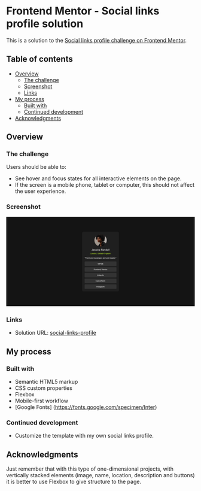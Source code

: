 # Frontend Mentor - Social links profile solution

This is a solution to the [Social links profile challenge on Frontend Mentor](https://www.frontendmentor.io/challenges/social-links-profile-UG32l9m6dQ).

## Table of contents

- [Overview](#overview)
  - [The challenge](#the-challenge)
  - [Screenshot](#screenshot)
  - [Links](#links)
- [My process](#my-process)
  - [Built with](#built-with)
  - [Continued development](#continued-development)
- [Acknowledgments](#acknowledgments)

## Overview

### The challenge

Users should be able to:

- See hover and focus states for all interactive elements on the page.
- If the screen is a mobile phone, tablet or computer, this should not affect the user experience.

### Screenshot

![](./screenshot.jpg)

### Links

- Solution URL: [social-links-profile](https://nmelissarp.github.io/social-links-profile/)

## My process

### Built with

- Semantic HTML5 markup
- CSS custom properties
- Flexbox
- Mobile-first workflow
- [Google Fonts] (https://fonts.google.com/specimen/Inter)

### Continued development

- Customize the template with my own social links profile.

## Acknowledgments

Just remember that with this type of one-dimensional projects, with vertically stacked elements (image, name, location, description and buttons) it is better to use Flexbox to give structure to the page.
